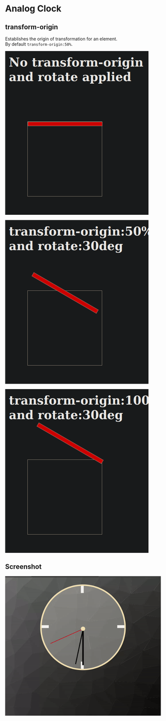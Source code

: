 # Analog Clock

## transform-origin
Establishes the origin of transformation for an element.   
By default `transform-origin:50%`.  

![](images/1.png)  

![](images/2.png)  

![](images/3.png)  

## Screenshot
<!-- ![app](images/app.png)   -->
![app gif](images/app.gif)